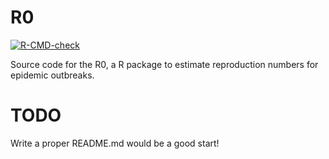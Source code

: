 # R0

<!-- badges: start -->
[![R-CMD-check](https://github.com/tobadia/R0/actions/workflows/R-CMD-check.yaml/badge.svg)](https://github.com/tobadia/R0/actions/workflows/R-CMD-check.yaml)
<!-- badges: end -->

Source code for the R0, a R package to estimate reproduction numbers for epidemic outbreaks.

# TODO
Write a proper README.md would be a good start!